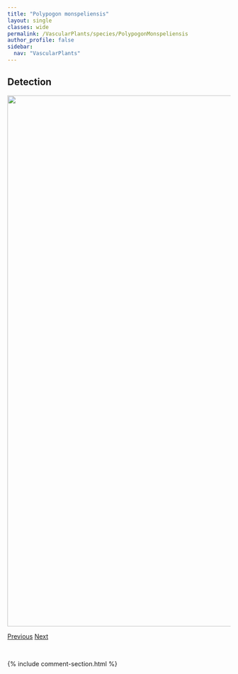 ```yaml
---
title: "Polypogon monspeliensis"
layout: single
classes: wide
permalink: /VascularPlants/species/PolypogonMonspeliensis
author_profile: false
sidebar:
  nav: "VascularPlants"
---
```


<h2>Detection</h2>

<a href="https://drive.google.com/uc?export=view&id=1GF4zyyTaI4dqAVoi_fWQX9-3pg-HtiuP">
<img src="https://drive.google.com/uc?export=view&id=1GF4zyyTaI4dqAVoi_fWQX9-3pg-HtiuP" height = "1200" width = "800">
</a>


<a href="/DevelopmentWebsite/VascularPlants/species/Polypodium" class="pagination--pager" title="Polypodium">Previous</a> <a href="/DevelopmentWebsite/VascularPlants/species/PolystichumLonchitis" class="pagination--pager" title="Polystichum lonchitis">Next</a>

<p>&nbsp;</p>

{% include comment-section.html %}
